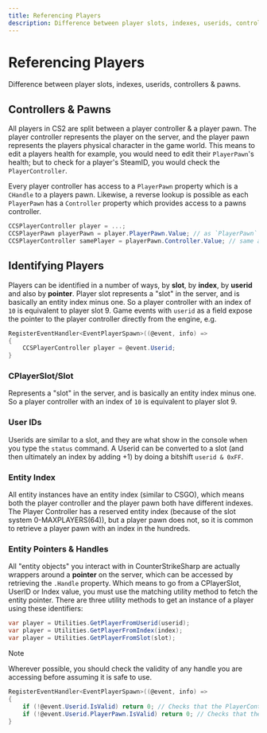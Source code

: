 ```yaml
---
title: Referencing Players
description: Difference between player slots, indexes, userids, controllers & pawns.
---
```


# Referencing Players

Difference between player slots, indexes, userids, controllers & pawns.

## Controllers & Pawns

All players in CS2 are split between a player controller & a player pawn. The player controller represents the player on the server, and the player pawn represents the players physical character in the game world. This means to edit a players health for example, you would need to edit their `PlayerPawn`'s health; but to check for a player's SteamID, you would check the `PlayerController`.

Every player controller has access to a `PlayerPawn` property which is a `CHandle` to a players pawn. Likewise, a reverse lookup is possible as each `PlayerPawn` has a `Controller` property which provides access to a pawns controller.

```csharp
CCSPlayerController player = ...;
CCSPlayerPawn playerPawn = player.PlayerPawn.Value; // as `PlayerPawn` is a `CHandle`, to fetch its underlying value we must get the `.Value` property
CCSPlayerController samePlayer = playerPawn.Controller.Value; // same as above.
```

## Identifying Players

Players can be identified in a number of ways, by __slot__, by __index__, by __userid__ and also by __pointer__. Player slot represents a "slot" in the server, and is basically an entity index minus one. So a player controller with an index of `10` is equivalent to player slot 9. Game events with `userid` as a field expose the pointer to the player controller directly from the engine, e.g.

```csharp
RegisterEventHandler<EventPlayerSpawn>((@event, info) =>
{
    CCSPlayerController player = @event.Userid;
}
```

### CPlayerSlot/Slot
Represents a "slot" in the server, and is basically an entity index minus one. So a player controller with an index of `10` is equivalent to player slot 9.

### User IDs
Userids are similar to a slot, and they are what show in the console when you type the `status` command. A Userid can be converted to a slot (and then ultimately an index by adding +1) by doing a bitshift `userid & 0xFF`.

### Entity Index
All entity instances have an entity index (similar to CSGO), which means both the player controller and the player pawn both have different indexes. The Player Controller has a reserved entity index (because of the slot system 0-MAXPLAYERS(64)), but a player pawn does not, so it is common to retrieve a player pawn with an index in the hundreds.

### Entity Pointers & Handles
All "entity objects" you interact with in CounterStrikeSharp are actually wrappers around a __pointer__ on the server, which can be accessed by retrieving the `.Handle` property. Which means to go from a CPlayerSlot, UserID or Index value, you must use the matching utility method to fetch the entity pointer. There are three utility methods to get an instance of a player using these identifiers:

```csharp
var player = Utilities.GetPlayerFromUserid(userid);
var player = Utilities.GetPlayerFromIndex(index);
var player = Utilities.GetPlayerFromSlot(slot);
```

> [!NOTE]
> Wherever possible, you should check the validity of any handle you are accessing before assuming it is safe to use. 
> ```csharp
> RegisterEventHandler<EventPlayerSpawn>((@event, info) =>
> {
>     if (!@event.Userid.IsValid) return 0; // Checks that the PlayerController is valid
>     if (!@event.Userid.PlayerPawn.IsValid) return 0; // Checks that the value of the CHandle is pointing to a valid PlayerPawn.
> }
> ```

